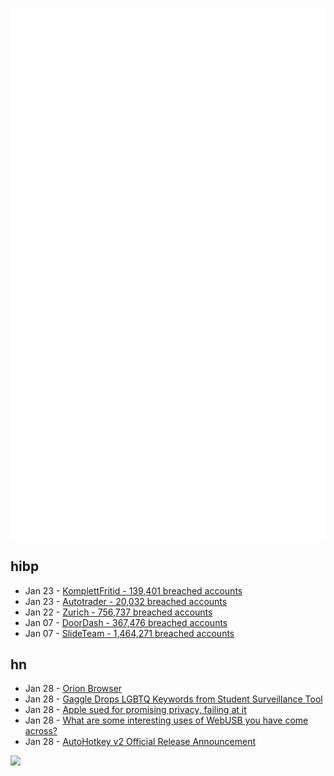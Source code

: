 ![Metrics](https://raw.githubusercontent.com/phixion/phixion/master/metrics.svg)

## hibp

<!--
for https://github.com/phixion/phixion/blob/main/.github/workflows/feeds.yml
-->
<!--START_SECTION:haveibeenpwnd-->
- Jan 23 - [KomplettFritid - 139,401 breached accounts](https://haveibeenpwned.com/PwnedWebsites#KomplettFritid)
- Jan 23 - [Autotrader - 20,032 breached accounts](https://haveibeenpwned.com/PwnedWebsites#Autotrader)
- Jan 22 - [Zurich - 756,737 breached accounts](https://haveibeenpwned.com/PwnedWebsites#Zurich)
- Jan 07 - [DoorDash - 367,476 breached accounts](https://haveibeenpwned.com/PwnedWebsites#DoorDash)
- Jan 07 - [SlideTeam - 1,464,271 breached accounts](https://haveibeenpwned.com/PwnedWebsites#SlideTeam)
<!--END_SECTION:haveibeenpwnd-->

## hn

<!--
for https://github.com/phixion/phixion/blob/main/.github/workflows/feeds.yml
-->
<!--START_SECTION:hn-->
- Jan 28 - [Orion Browser](https://browser.kagi.com/)
- Jan 28 - [Gaggle Drops LGBTQ Keywords from Student Surveillance Tool](https://www.the74million.org/article/gaggle-drops-lgbtq-keywords-from-student-surveillance-tool-following-bias-concerns/)
- Jan 28 - [Apple sued for promising privacy, failing at it](https://www.theregister.com/2023/01/28/apple_sued_privacy/)
- Jan 28 - [What are some interesting uses of WebUSB you have come across?](https://news.ycombinator.com/item?id=34562256)
- Jan 28 - [AutoHotkey v2 Official Release Announcement](https://www.autohotkey.com/boards/viewtopic.php?t=112989)
<!--END_SECTION:hn-->

<!--
for https://yhype.me
-->
![](https://hit.yhype.me/github/profile?user_id=13013670)
